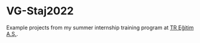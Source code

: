 # VG-Staj2022

Example projects from my summer internship training program at [TR Eğitim A.Ş.](https://tregitim.com.tr/). 

